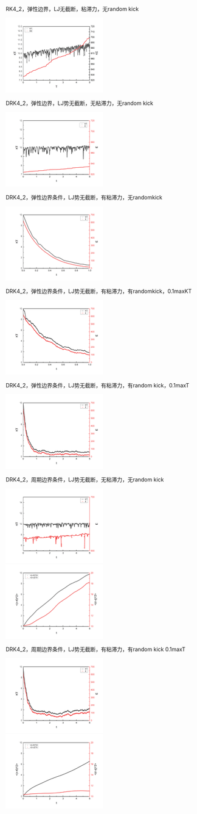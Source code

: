 RK4_2，弹性边界，LJ无截断，粘滞力，无random kick

<img src="000/CaseZero.jpg" style="zoom:25%;" />

DRK4_2，弹性边界，LJ势无截断，无粘滞力，无random kick

<img src="001/CaseOne.jpg" style="zoom:25%;" />

DRK4_2，弹性边界条件，LJ势无截断，有粘滞力，无randomkick

<img src="002/CaseTwo.jpg" style="zoom:25%;" />

DRK4_2，弹性边界条件，LJ势无截断，有粘滞力，有randomkick，0.1maxKT

<img src="003/CaseOne.jpg" style="zoom:25%;" />

DRK4_2，弹性边界条件，LJ势无截断，有粘滞力，有random kick，0.1maxT

<img src="004/CaseOne.jpg" style="zoom:25%;" />

DRK4_2，周期边界条件，LJ势无截断，无粘滞力，无random kick

<img src="005/CaseTwo.jpg" style="zoom:25%;" />

<img src="005/CaseOne.jpg" style="zoom:25%;" />

DRK4_2，周期边界条件，LJ势无截断，有粘滞力，有random kick 0.1maxT

<img src="006/CaseOne.jpg" style="zoom:25%;" />

<img src="006/CaseTwo.jpg" style="zoom:25%;" />